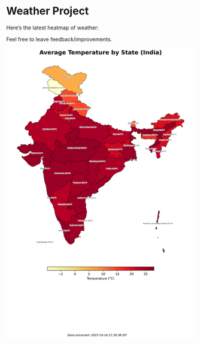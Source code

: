 # Weather Project

Here’s the latest heatmap of weather:

Feel free to leave feedback/improvements.

![India Heatmap](docs/assets/india_heatmap.png?v=F11B58)
